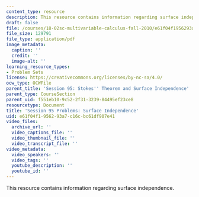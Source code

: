 ```yaml
---
content_type: resource
description: This resource contains information regarding surface independence.
draft: false
file: /courses/18-02sc-multivariable-calculus-fall-2010/e61f04f1956293a7c16cbc61df907e41_MIT18_02SC_pb_95_quest.pdf
file_size: 129791
file_type: application/pdf
image_metadata:
  caption: ''
  credit: ''
  image-alt: ''
learning_resource_types:
- Problem Sets
license: https://creativecommons.org/licenses/by-nc-sa/4.0/
ocw_type: OCWFile
parent_title: 'Session 95: Stokes'' Theorem and Surface Independence'
parent_type: CourseSection
parent_uid: f551eb10-9c52-2f31-3239-84495ef23ce8
resourcetype: Document
title: 'Session 95 Problems: Surface Independence'
uid: e61f04f1-9562-93a7-c16c-bc61df907e41
video_files:
  archive_url: ''
  video_captions_file: ''
  video_thumbnail_file: ''
  video_transcript_file: ''
video_metadata:
  video_speakers: ''
  video_tags: ''
  youtube_description: ''
  youtube_id: ''
---
```

This resource contains information regarding surface independence.